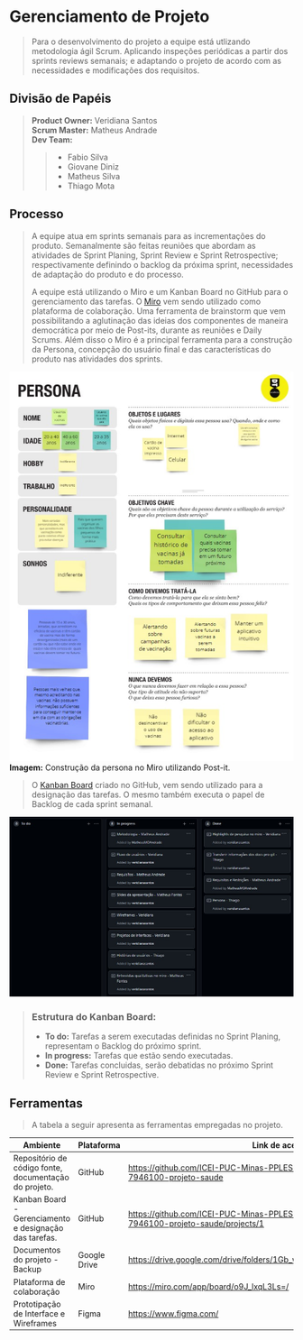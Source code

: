 # Gerenciamento de Projeto

> Para o desenvolvimento do projeto a equipe está utlizando metodologia ágil Scrum. 
> Aplicando inspeções periódicas a partir dos sprints reviews semanais; e adaptando o projeto de acordo com as necessidades e modificações dos requisitos. 

## Divisão de Papéis

> <strong>Product Owner:</strong> Veridiana Santos <br>
> <strong> Scrum Master:</strong> Matheus Andrade <br>
> <strong>Dev Team:</strong> 
> > * Fabio Silva
> > * Giovane Diniz
> > * Matheus Silva
> > * Thiago Mota

## Processo

> A equipe atua em sprints semanais para as incrementações do produto. 
> Semanalmente são feitas reuniões que abordam as atividades de Sprint Planing, Sprint Review e Sprint Retrospective; respectivamente definindo o backlog da próxima sprint, necessidades de adaptação do produto e do processo.   
> 
> A equipe está utilizando o Miro e um Kanban Board no GitHub para o gerenciamento das tarefas.
> O [Miro](https://miro.com/app/board/o9J_lxqL3Ls=/) vem sendo utilizado como plataforma de colaboração. Uma ferramenta de brainstorm que vem possibilitando a aglutinação das ideias dos componentes de maneira democrática por meio de Post-its, durante as reuniões e Daily Scrums. Além disso o Miro é a principal ferramenta para a construção da Persona, concepção do usuário final e das características do produto nas atividades dos sprints.
> 
![Persona](images/PersonaMiro.jpg)
<br><strong>Imagem:</strong> Construção da persona no Miro utilizando Post-it.
> 
> O [Kanban Board](https://github.com/ICEI-PUC-Minas-PPLES-TI/PLF-ES-2021-2-TI1-7946100-projeto-saude/projects/1) criado no GitHub, vem sendo utilizado para a designação das tarefas. O mesmo também executa o papel de Backlog de cada sprint semanal.
> 
![Kanban](images/kanban.jpg)
> 
> ### Estrutura do Kanban Board:
> * <strong>To do:</strong> Tarefas a serem executadas definidas no Sprint Planing, representam o Backlog do próximo sprint.
> * <strong>In progress:</strong> Tarefas que estão sendo executadas.
> * <strong>Done:</strong> Tarefas concluidas, serão debatidas no próximo Sprint Review e Sprint Retrospective.
>  

## Ferramentas

> A tabela a seguir apresenta as ferramentas empregadas no projeto.

| Ambiente | Plataforma | Link de acesso |
|----------|------------|----------------|
| Repositório de código fonte, documentação do projeto. | GitHub | https://github.com/ICEI-PUC-Minas-PPLES-TI/PLF-ES-2021-2-TI1-7946100-projeto-saude |
| Kanban Board - Gerenciamento e designação das tarefas. | GitHub | https://github.com/ICEI-PUC-Minas-PPLES-TI/PLF-ES-2021-2-TI1-7946100-projeto-saude/projects/1 |
| Documentos do projeto - Backup| Google Drive | https://drive.google.com/drive/folders/1Gb_w65RXXSZdNdquSArGnOJSCtdtZsnp |
| Plataforma de colaboração | Miro | https://miro.com/app/board/o9J_lxqL3Ls=/ |
| Prototipação de Interface e Wireframes | Figma | https://www.figma.com/ |

